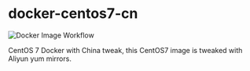 # docker-centos7-cn

![Docker Image Workflow](https://github.com/zhouyuanzhen/docker-centos7-cn/workflows/Docker%20Image%20Workflow/badge.svg)

CentOS 7 Docker with China tweak, this CentOS7 image is tweaked with Aliyun yum mirrors.
